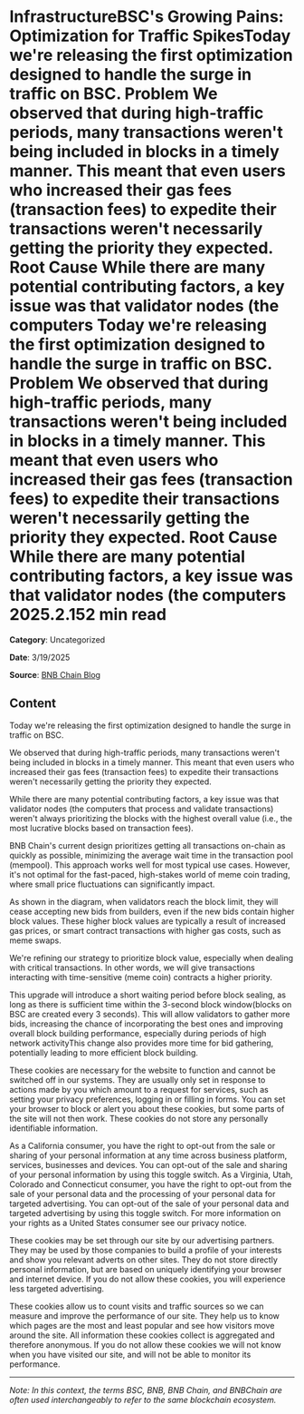 # InfrastructureBSC's Growing Pains: Optimization for Traffic SpikesToday we're releasing the first optimization designed to handle the surge in traffic on BSC. Problem We observed that during high-traffic periods, many transactions weren't being included in blocks in a timely manner. This meant that even users who increased their gas fees (transaction fees) to expedite their transactions weren't necessarily getting the priority they expected. Root Cause While there are many potential contributing factors, a key issue was that validator nodes (the computers Today we're releasing the first optimization designed to handle the surge in traffic on BSC. Problem We observed that during high-traffic periods, many transactions weren't being included in blocks in a timely manner. This meant that even users who increased their gas fees (transaction fees) to expedite their transactions weren't necessarily getting the priority they expected. Root Cause While there are many potential contributing factors, a key issue was that validator nodes (the computers 2025.2.152 min read

**Category**: Uncategorized

**Date**: 3/19/2025

**Source**: [BNB Chain Blog](https://www.bnbchain.org/en/blog/bscs-growing-pains-optimization-for-traffic-spikes)

## Content

Today we're releasing the first optimization designed to handle the surge in traffic on BSC.

We observed that during high-traffic periods, many transactions weren't being included in blocks in a timely manner. This meant that even users who increased their gas fees (transaction fees) to expedite their transactions weren't necessarily getting the priority they expected.

While there are many potential contributing factors, a key issue was that validator nodes (the computers that process and validate transactions) weren't always prioritizing the blocks with the highest overall value (i.e., the most lucrative blocks based on transaction fees).

BNB Chain's current design prioritizes getting all transactions on-chain as quickly as possible, minimizing the average wait time in the transaction pool (mempool). This approach works well for most typical use cases. However, it's not optimal for the fast-paced, high-stakes world of meme coin trading, where small price fluctuations can significantly impact.

As shown in the diagram, when validators reach the block limit, they will cease accepting new bids from builders, even if the new bids contain higher block values. These higher block values are typically a result of increased gas prices, or smart contract transactions with higher gas costs, such as meme swaps.

We're refining our strategy to prioritize block value, especially when dealing with critical transactions. In other words, we will give transactions interacting with time-sensitive (meme coin) contracts a higher priority.

This upgrade will introduce a short waiting period before block sealing, as long as there is sufficient time within the 3-second block window(blocks on BSC are created every 3 seconds). This will allow validators to gather more bids, increasing the chance of incorporating the best ones and improving overall block building performance, especially during periods of high network activityThis change also provides more time for bid gathering, potentially leading to more efficient block building.

These cookies are necessary for the website to function and cannot be switched off in our systems. They are usually only set in response to actions made by you which amount to a request for services, such as setting your privacy preferences, logging in or filling in forms. You can set your browser to block or alert you about these cookies, but some parts of the site will not then work. These cookies do not store any personally identifiable information.

As a California consumer, you have the right to opt-out from the sale or sharing of your personal information at any time across business platform, services, businesses and devices. You can opt-out of the sale and sharing of your personal information by using this toggle switch. As a Virginia, Utah, Colorado and Connecticut consumer, you have the right to opt-out from the sale of your personal data and the processing of your personal data for targeted advertising. You can opt-out of the sale of your personal data and targeted advertising by using this toggle switch. For more information on your rights as a United States consumer see our privacy notice.

These cookies may be set through our site by our advertising partners. They may be used by those companies to build a profile of your interests and show you relevant adverts on other sites. They do not store directly personal information, but are based on uniquely identifying your browser and internet device. If you do not allow these cookies, you will experience less targeted advertising.

These cookies allow us to count visits and traffic sources so we can measure and improve the performance of our site. They help us to know which pages are the most and least popular and see how visitors move around the site. All information these cookies collect is aggregated and therefore anonymous. If you do not allow these cookies we will not know when you have visited our site, and will not be able to monitor its performance.



---

*Note: In this context, the terms BSC, BNB, BNB Chain, and BNBChain are often used interchangeably to refer to the same blockchain ecosystem.*

